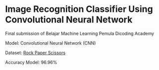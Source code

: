 # Image Recognition Classifier Using Convolutional Neural Network

Final submission of Belajar Machine Learning Pemula Dicoding Academy

Model: Convolutional Neural Network (CNN)

Dataset: [Rock Paper Scissors](https://github.com/dicodingacademy/assets/releases/download/release/rockpaperscissors.zip)

Accuracy Model: 96.96%
